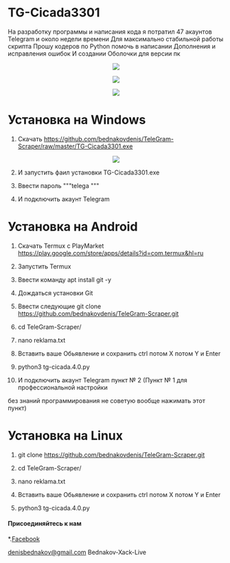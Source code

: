 # TG-Cicada3301

На разработку программы и написания кода я потратил 
47 акаунтов Telegram и около недели времени 
Для максимально стабильной работы скрипта
Прошу кодеров по Python помочь в написании 
Дополнения и исправления ошибок 
И создании Оболочки для версии пк 


<p align="center">
  <img src="https://github.com/bednakovdenis/TeleGram-Scraper/blob/master/Logo/1.jpg">
</p>


<p align="center">
  <img src="https://github.com/bednakovdenis/TeleGram-Scraper/blob/master/Logo/2.jpg">
</p>

<p align="center">
  <img src="https://github.com/bednakovdenis/TeleGram-Scraper/blob/master/Logo/3.jpg">
</p>

# Установка на Windows

1. Скачать https://github.com/bednakovdenis/TeleGram-Scraper/raw/master/TG-Cicada3301.exe


<p align="center">
  <img src="https://github.com/bednakovdenis/TeleGram-Scraper/blob/master/Logo/4.jpg">
</p>

2. И запустить фаил установки TG-Cicada3301.exe

3. Ввести пароль """telega """

4. И подключить акаунт Telegram 

# Установка на Android

1. Скачать Termux c PlayMarket https://play.google.com/store/apps/details?id=com.termux&hl=ru

2. Запустить Termux

3. Ввести команду apt install git -y

4. Дождаться установки Git

5. Ввести следующие git clone https://github.com/bednakovdenis/TeleGram-Scraper.git

6. cd TeleGram-Scraper/                      

7. nano reklama.txt

8. Вставить ваше Обьявление и сохранить ctrl потом X потом Y и Enter

9. python3 tg-cicada.4.0.py

10. И подключить акаунт Telegram пункт № 2 (Пункт № 1 для профессиональной настройки 

без знаний программирования не советую вообще нажимать этот пункт)


# Установка на Linux

1. git clone https://github.com/bednakovdenis/TeleGram-Scraper.git

2. cd TeleGram-Scraper/  

3. nano reklama.txt

4. Вставить ваше Обьявление и сохранить ctrl потом X потом Y и Enter

5. python3 tg-cicada.4.0.py




#### Присоединяйтесь к нам
*.[Facebook](https://www.facebook.com/cicada3301denis/)  

denisbednakov@gmail.com    Bednakov-Xack-Live
